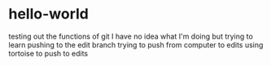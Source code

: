 # hello-world
testing out the functions of git
I have no idea what I'm doing but trying to learn
pushing to the edit branch
trying to push from computer to edits
using tortoise to push to edits